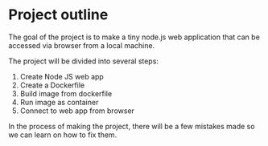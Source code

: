 # Project outline

The goal of the project is to make a tiny node.js web application that can be accessed via browser from a local machine.

The project will be divided into several steps:
1. Create Node JS web app
2. Create a Dockerfile
3. Build image from dockerfile
4. Run image as container
5. Connect to web app from browser

In the process of making the project, there will be a few mistakes made so we can learn on how to fix them.
